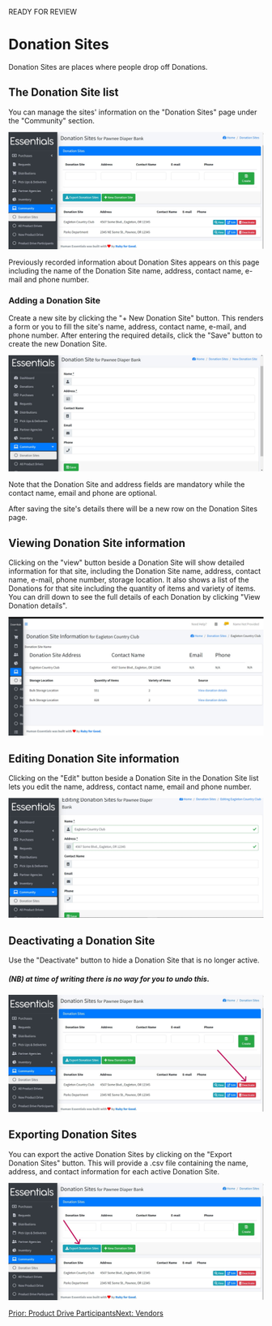 READY FOR REVIEW
# Donation Sites

Donation Sites are places where people drop off Donations.

## The Donation Site list
You can manage the sites' information on the "Donation Sites" page under the "Community" section.

![Donation Sites](images/community/donation_sites/donation_sites.jpg)

Previously recorded information about Donation Sites appears on this page including the name of the Donation Site name, address, contact name, e-mail and phone number.

### Adding a Donation Site

Create a new site by clicking the "+ New Donation Site" button. This renders a form or you to fill the site's name, address, contact name, e-mail, and phone number. After entering the required details, click the "Save" button to create the new Donation Site.

![Add Donation_Site](images/community/donation_sites/add_new_donation_site.jpg)

Note that the Donation Site and address fields are mandatory while the contact name, email and phone are optional.

After saving the site's details there will be a new row on the Donation Sites page.

## Viewing Donation Site information

Clicking on the "view" button beside a Donation Site will show detailed information for that site, including the Donation Site name, address, contact name, e-mail, phone number, storage location. It also shows a list of the Donations for that site including the quantity of items and variety of items. You can drill down to see the full details of each Donation by clicking "View Donation details".

![Donation Sites Details](images/community/donation_sites/donation_sites_details.jpg)

## Editing Donation Site information

Clicking on the "Edit" button beside a Donation Site in the Donation Site list lets you edit the name, address, contact name, email and phone number.

![Edit Donation Site Details](images/community/donation_sites/edit_donation_site.jpg)

## Deactivating a Donation Site

Use the "Deactivate" button to hide a Donation Site that is no longer active.

##### (NB) at time of writing there is no way for you to undo this.

![Deactivate Donation Sites](images/community/donation_sites/deactivate_donation_site.jpg)

## Exporting Donation Sites

You can export the active Donation Sites by clicking on the "Export Donation Sites" button. This will provide a .csv file containing the name, address, and contact information for each active Donation Site.

![Export Donation Sites](images/community/donation_sites/export_donation_sites.jpg)

[Prior: Product Drive Participants](community_product_drive_participants.md)[Next: Vendors](community_vendors.md)
